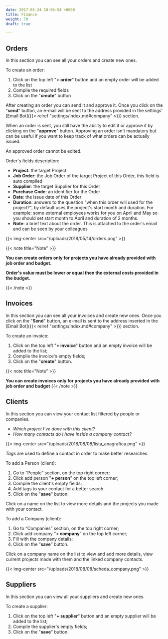 ```yaml
---
date: 2017-05-24 10:06:54 +0000
title: Finance
weight: 70
draft: true

---
```

## Orders

In this section you can see all your orders and create new ones. 

To create an order:

1. Click on the top left "**+ order**" button and an empty order will be added to the list
2. Compile the required fields
3. Click on the "**create**" button

After creating an order you can send it and approve it. Once you click on the "**send**" button, an e-mail will be sent to the address provided in the settings' [Email Bot]({{< relref "settings/index.md#company" >}}) section.

When an order is sent, you still have the ability to edit it or approve it by clicking on the "**approve**" button. Approving an order isn't mandatory but can be useful if you want to keep track of what orders can be actually issued. 

An approved order cannot be edited.

Order's fields description:

* **Project**: the target Project
* **Job Order**: the Job Order of the target Project of this Order, this field is auto compiled
* **Supplier**: the target Supplier for this Order
* **Purchase Code**: an identifier for the Order
* **Date**: the issue date of this Order
* **Duration**: answers to the question "when this order will used for the project?", by default uses the project's start month and duration. For example: some external employees works for you on April and May so you should set start month to April and duration of 2 months.
* **Note**: a brief text about the order. This is attached to the order's email and can be seen by your colleagues

{{< img-center src="/uploads/2018/05/14/orders.png" >}}

{{< note title="Note" >}}

**You can create orders only for projects you have already provided with job order and budget.**

**Order's value must be lower or equal then the external costs provided in the budget.**

{{< /note >}}

## Invoices

In this section you can see all your invoices and create new ones. Once you click on the "**Send**" button, an e-mail is sent to the address inserted in the [Email Bot]({{< relref "settings/index.md#company" >}}) section.

To create an invoice:

1. Click on the top left "**+ invoice**" button and an empty invoice will be added to the list;
2. Compile the invoice's empty fields;
3. Click on the "**create**" button.

{{< note title="Note" >}}

**You can create invoices only for projects you have already provided with job order and budget**
{{< /note >}}

## Clients

In this section you can view your contact list filtered by people or companies.

* _Which project I've done with this client?_
* _How many contacts do I have inside a company contact?_

{{< img-center src="/uploads/2018/08/08/lista_anagrafica.png" >}}

_Tags_ are used to define a contact in order to make better researches.


To add a Person (client):

1. Go to “People” section, on the top right corner;
2. Click add person "**+ person**" on the top left corner;
3. Compile the client's empty fields;
4. Add tags to your contact for a better search. 
5. Click on the "**save**" button.

Click on a name on the list to view more details and the projects you made with your contact.


To add a Company (client):

1. Go to “Companies” section, on the top right corner;
2. Click add company “**+ company**” on the top left corner;
3. Fill with the company details;
4. Click on the “**save**” button.

Click on a company name on the list to view and add more details, view current projects made with them and the linked company contacts.

{{< img-center src="/uploads/2018/08/08/scheda_company.png" >}}


## Suppliers

In this section you can view all your suppliers and create new ones.

To create a supplier:

1. Click on the top left "**+ supplier**" button and an empty supplier will be added to the list;
2. Compile the supplier's empty fields;
3. Click on the "**save**" button.